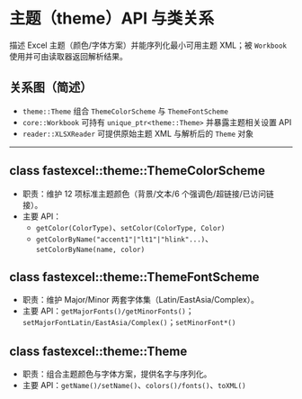 # 主题（theme）API 与类关系

描述 Excel 主题（颜色/字体方案）并能序列化最小可用主题 XML；被 `Workbook` 使用并可由读取器返回解析结果。

## 关系图（简述）
- `theme::Theme` 组合 `ThemeColorScheme` 与 `ThemeFontScheme`
- `core::Workbook` 可持有 `unique_ptr<theme::Theme>` 并暴露主题相关设置 API
- `reader::XLSXReader` 可提供原始主题 XML 与解析后的 `Theme` 对象

---

## class fastexcel::theme::ThemeColorScheme
- 职责：维护 12 项标准主题颜色（背景/文本/6 个强调色/超链接/已访问链接）。
- 主要 API：
  - `getColor(ColorType)`、`setColor(ColorType, Color)`
  - `getColorByName("accent1"|"lt1"|"hlink"...)`、`setColorByName(name, color)`

## class fastexcel::theme::ThemeFontScheme
- 职责：维护 Major/Minor 两套字体集（Latin/EastAsia/Complex）。
- 主要 API：`getMajorFonts()/getMinorFonts()`；`setMajorFontLatin/EastAsia/Complex()`；`setMinorFont*()`

## class fastexcel::theme::Theme
- 职责：组合主题颜色与字体方案，提供名字与序列化。
- 主要 API：`getName()/setName()`、`colors()/fonts()`、`toXML()`

